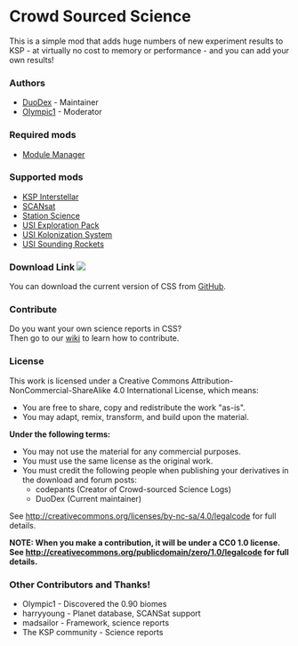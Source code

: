 Crowd Sourced Science
===
This is a simple mod that adds huge numbers of new experiment results to KSP - at virtually no cost to memory or performance - and you can add your own results!

### Authors
* [DuoDex](http://forum.kerbalspaceprogram.com/members/110055) - Maintainer
* [Olympic1](http://forum.kerbalspaceprogram.com/members/81815) - Moderator

### Required mods
* [Module Manager](http://forum.kerbalspaceprogram.com/threads/55219)

### Supported mods
* [KSP Interstellar](http://forum.kerbalspaceprogram.com/threads/104943)
* [SCANsat](http://forum.kerbalspaceprogram.com/threads/80369)
* [Station Science](http://forum.kerbalspaceprogram.com/threads/54774)
* [USI Exploration Pack](http://forum.kerbalspaceprogram.com/threads/86695)
* [USI Kolonization System](http://forum.kerbalspaceprogram.com/threads/79588)
* [USI Sounding Rockets](http://forum.kerbalspaceprogram.com/threads/102502)		

### Download Link [![][shield:release-latest]][GIT:release]  
You can download the current version of CSS from [GitHub](https://github.com/DuoDex/CrowdSourcedScience/releases/latest).

### Contribute
Do you want your own science reports in CSS?  
Then go to our [wiki](http://github.com/DuoDex/CrowdSourcedScience/wiki) to learn how to contribute.  

### License
This work is licensed under a Creative Commons Attribution-NonCommercial-ShareAlike 4.0 International License, which means:

* You are free to share, copy and redistribute the work "as-is".
* You may adapt, remix, transform, and build upon the material.

**Under the following terms:**
* You may not use the material for any commercial purposes.
* You must use the same license as the original work.
* You must credit the following people when publishing your derivatives in the download and forum posts:
    * codepants (Creator of Crowd-sourced Science Logs)
    * DuoDex (Current maintainer)

See http://creativecommons.org/licenses/by-nc-sa/4.0/legalcode for full details.

**NOTE: When you make a contribution, it will be under a CC0 1.0 license.**  
**See http://creativecommons.org/publicdomain/zero/1.0/legalcode for full details.**

### Other Contributors and Thanks!
* Olympic1 - Discovered the 0.90 biomes
* harryyoung - Planet database, SCANSat support
* madsailor - Framework, science reports
* The KSP community - Science reports



[GIT:release]: http://github.com/DuoDex/CrowdSourcedScience/releases/latest
[shield:release-latest]: http://img.shields.io/github/release/DuoDex/CrowdSourcedScience.svg